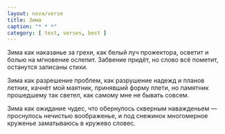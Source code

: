 ```yaml
---
layout: nova/verse
title: Зима
caption: "* * *"
category: [ text, verses, best ]
---
```

Зима как наказанье за грехи,
как белый луч прожектора,
    осветит
и болью на мгновение
    ослепит.
Забвение придёт,
    но слово всё пометит,
останутся записаны стихи.

Зима как разрешение проблем,
как разрушение надежд
    и планов летних,
качнёт мой маятник,
    принявший форму плети,
но памятник прошедшему
    так светел,
как самому мне
    не бывать совсем.

Зима как ожидание чудес,
что обернулось
    скверным наважденьем —
проснулось
    нечистью воображенье,
и под снежинок
    многомерное круженье
заматываюсь
    в кружево словес.
